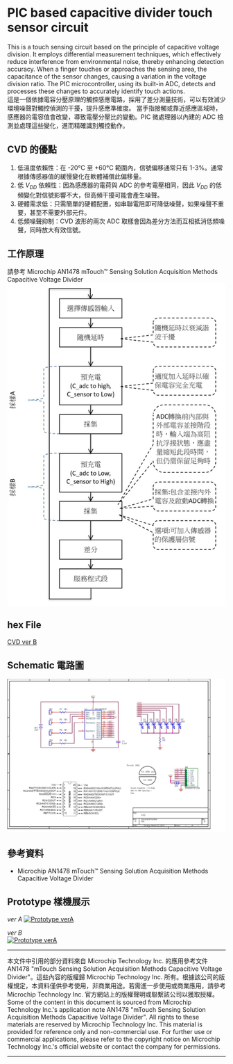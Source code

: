 # PIC based capacitive divider touch sensor circuit
This is a touch sensing circuit based on the principle of capacitive voltage division. It employs differential measurement techniques, which effectively reduce interference from environmental noise, thereby enhancing detection accuracy. When a finger touches or approaches the sensing area, the capacitance of the sensor changes, causing a variation in the voltage division ratio. The PIC microcontroller, using its built-in ADC, detects and processes these changes to accurately identify touch actions.  
這是一個依據電容分壓原理的觸控感應電路，採用了差分測量技術，可以有效減少環境噪聲對觸控偵測的干擾，提升感應準確度。
當手指接觸或靠近感應區域時，感應器的電容值會改變，導致電壓分壓比的變動。PIC 微處理器以內建的 ADC 檢測並處理這些變化，進而精確識別觸控動作。

## CVD 的優點
1. 低溫度依賴性：在 -20°C 至 +60°C 範圍內，信號偏移通常只有 1-3%。通常根據傳感器值的緩慢變化在軟體補償此偏移量。
2. 低 $`V_{DD}`$ 依賴性：因為感應器的電荷與 ADC 的參考電壓相同，因此 $`V_{DD}`$ 的低頻變化對信號影響不大，但高頻干擾可能會產生噪聲。
3. 硬體需求低：只需簡單的硬體配置，如串聯電阻即可降低噪聲，如果噪聲不重要，甚至不需要外部元件。
4. 低頻噪聲抑制：CVD 波形的兩次 ADC 取樣會因為差分方法而互相抵消低頻噪聲，同時放大有效信號。

## 工作原理
請參考 Microchip AN1478 mTouch™ Sensing Solution Acquisition Methods Capacitive Voltage Divider
![CVD flowchart](picture/CVD_flowchart.jpg)

## hex File
[CVD ver B](code-verB/hex/CVD_ver_B.production.hex)
## Schematic 電路圖
![CVD verB](sch/CVD%20ver%20B.jpg)
## 參考資料
- Microchip AN1478 mTouch™ Sensing Solution Acquisition Methods Capacitive Voltage Divider

## Prototype 樣機展示

*ver A*
[![Prototype verA](https://img.youtube.com/vi/0q65-RAXcD0/0.jpg)](https://youtu.be/0q65-RAXcD0)

*ver B*  
[![Prototype verA](https://img.youtube.com/vi/ckIhD4DM1XI/0.jpg)](https://youtu.be/ckIhD4DM1XI)
***
本文件中引用的部分資料來自 Microchip Technology Inc. 的應用參考文件 AN1478 "mTouch Sensing Solution Acquisition Methods Capacitive Voltage Divider"。這些內容的版權歸 Microchip Technology Inc. 所有。根據該公司的版權規定，本資料僅供參考使用，非商業用途。若需進一步使用或商業應用，請參考 Microchip Technology Inc. 官方網站上的版權聲明或聯繫該公司以獲取授權。  
Some of the content in this document is sourced from Microchip Technology Inc.'s application note AN1478 "mTouch Sensing Solution Acquisition Methods Capacitive Voltage Divider". All rights to these materials are reserved by Microchip Technology Inc. This material is provided for reference only and non-commercial use. For further use or commercial applications, please refer to the copyright notice on Microchip Technology Inc.'s official website or contact the company for permissions.
***
